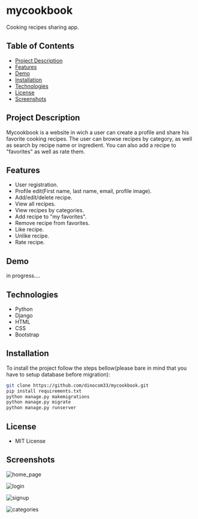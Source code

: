 # mycookbook

Cooking recipes sharing app.


## Table of Contents

- [Project Description](#project-description)
- [Features](#features)
- [Demo](#demo)
- [Installation](#installation)
- [Technologies](#technologies)
- [License](#license)
- [Screenshots](#screenshots)

## Project Description

Mycookbook is a website in wich a user can create a profile and share his favorite cooking recipes. The user can browse recipes by category, as well as search by recipe name or ingredient. You can also add a recipe to "favorites" as well as rate them.



## Features

- User registration.
- Profile edit(First name, last name, email, profile image).
- Add/edit/delete recipe.
- View all recipes.
- View recipes by categories.
- Add recipe to "my favorites".
- Remove recipe from favorites.
- Like recipe.
- Unlike recipe.
- Rate recipe.

## Demo

in progress....

## Technologies

- Python
- Django
- HTML
- CSS
- Bootstrap


## Installation

To install the project follow the steps bellow(please bare in mind that you have to setup database before migration):

```bash
git clone https://github.com/dinocom33/mycookbook.git
pip install requirements.txt
python manage.py makemigrations
python manage.py migrate
python manage.py runserver
```


## License

- MIT License


## Screenshots

![home_page](https://github.com/dinocom33/mycookbook/assets/59865649/8521a2e9-0f72-4fc2-b1b8-4b35ebd809b3)


![login](https://github.com/dinocom33/mycookbook/assets/59865649/8113bf60-32d4-4951-baee-152335613af9)

![signup](https://github.com/dinocom33/mycookbook/assets/59865649/8a9e0bd7-9b28-488a-b89e-48d0059e5710)

![categories](https://github.com/dinocom33/mycookbook/assets/59865649/3bff3ced-0b92-4f1d-8ef2-e24644e2d99a)

